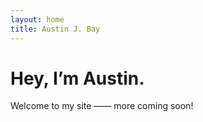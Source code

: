 ```yaml
---
layout: home
title: Austin J. Bay
---
```


# Hey, I’m Austin.

Welcome to my site —— more coming soon! 
